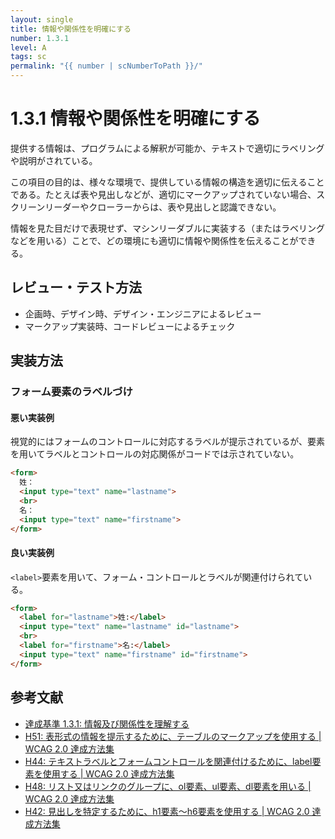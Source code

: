 ```yaml
---
layout: single
title: 情報や関係性を明確にする
number: 1.3.1
level: A
tags: sc
permalink: "{{ number | scNumberToPath }}/"
---
```


# 1.3.1 情報や関係性を明確にする

提供する情報は、プログラムによる解釈が可能か、テキストで適切にラベリングや説明がされている。

この項目の目的は、様々な環境で、提供している情報の構造を適切に伝えることである。たとえば表や見出しなどが、適切にマークアップされていない場合、スクリーンリーダーやクローラーからは、表や見出しと認識できない。

情報を見た目だけで表現せず、マシンリーダブルに実装する（またはラベリングなどを用いる）ことで、どの環境にも適切に情報や関係性を伝えることができる。

## レビュー・テスト方法

- 企画時、デザイン時、デザイン・エンジニアによるレビュー
- マークアップ実装時、コードレビューによるチェック

## 実装方法

### フォーム要素のラベルづけ

#### 悪い実装例

視覚的にはフォームのコントロールに対応するラベルが提示されているが、要素を用いてラベルとコントロールの対応関係がコードでは示されていない。

```html
<form>
  姓：
  <input type="text" name="lastname">
  <br>
  名：
  <input type="text" name="firstname">
</form>
```

#### 良い実装例

`<label>`要素を用いて、フォーム・コントロールとラベルが関連付けられている。

```html
<form>
  <label for="lastname">姓:</label>
  <input type="text" name="lastname" id="lastname">
  <br>
  <label for="firstname">名:</label>
  <input type="text" name="firstname" id="firstname">
</form>
```

## 参考文献

- [達成基準 1.3.1: 情報及び関係性を理解する](https://waic.jp/docs/WCAG21/Understanding/info-and-relationships.html)
- [H51: 表形式の情報を提示するために、テーブルのマークアップを使用する | WCAG 2.0 達成方法集](http://waic.jp/docs/WCAG-TECHS/H51)
- [H44: テキストラベルとフォームコントロールを関連付けるために、label要素を使用する | WCAG 2.0 達成方法集](http://waic.jp/docs/WCAG-TECHS/H44)
- [H48: リスト又はリンクのグループに、ol要素、ul要素、dl要素を用いる | WCAG 2.0 達成方法集](http://waic.jp/docs/WCAG-TECHS/H48)
- [H42: 見出しを特定するために、h1要素～h6要素を使用する | WCAG 2.0 達成方法集](http://waic.jp/docs/WCAG-TECHS/H42)
